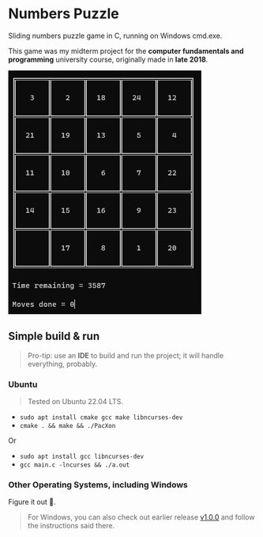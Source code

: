 # Numbers Puzzle

Sliding numbers puzzle game in C, running on Windows cmd.exe.

This game was my midterm project for the **computer fundamentals and programming** university course, originally made in **late 2018**.

![Screenshot](./Screenshot.png)

## Simple build & run

> Pro-tip: use an **IDE** to build and run the project; it will handle everything, probably.

### Ubuntu

> Tested on Ubuntu 22.04 LTS.

- `sudo apt install cmake gcc make libncurses-dev`
- `cmake . && make && ./PacXon`

Or

- `sudo apt install gcc libncurses-dev`
- `gcc main.c -lncurses && ./a.out`

### Other Operating Systems, including Windows

Figure it out :slightly_smiling_face:.

> For Windows, you can also check out earlier release [v1.0.0](https://github.com/agcom/numbers-puzzle/releases/tag/v1.0.0) and follow the instructions said there.